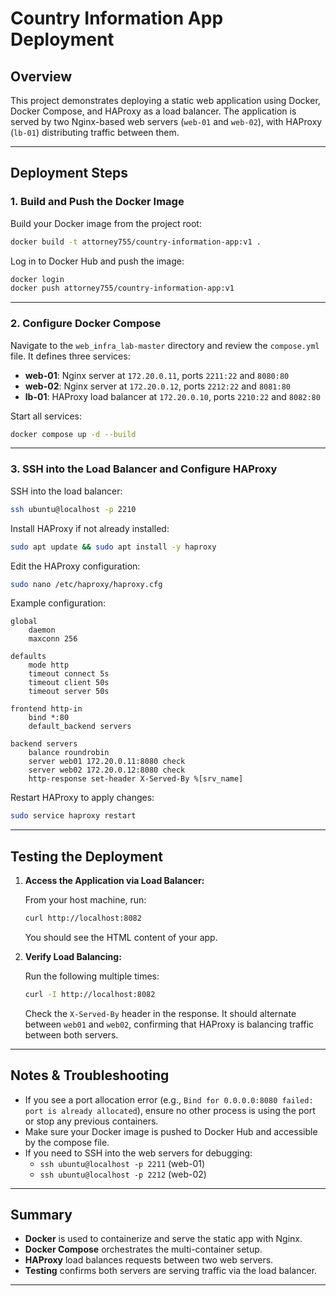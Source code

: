 # Country Information App Deployment

## Overview

This project demonstrates deploying a static web application using Docker, Docker Compose, and HAProxy as a load balancer. The application is served by two Nginx-based web servers (`web-01` and `web-02`), with HAProxy (`lb-01`) distributing traffic between them.

---

## Deployment Steps

### 1. Build and Push the Docker Image

Build your Docker image from the project root:

```sh
docker build -t attorney755/country-information-app:v1 .
```

Log in to Docker Hub and push the image:

```sh
docker login
docker push attorney755/country-information-app:v1
```

---

### 2. Configure Docker Compose

Navigate to the `web_infra_lab-master` directory and review the `compose.yml` file. It defines three services:

- **web-01**: Nginx server at `172.20.0.11`, ports `2211:22` and `8080:80`
- **web-02**: Nginx server at `172.20.0.12`, ports `2212:22` and `8081:80`
- **lb-01**: HAProxy load balancer at `172.20.0.10`, ports `2210:22` and `8082:80`

Start all services:

```sh
docker compose up -d --build
```

---

### 3. SSH into the Load Balancer and Configure HAProxy

SSH into the load balancer:

```sh
ssh ubuntu@localhost -p 2210
```

Install HAProxy if not already installed:

```sh
sudo apt update && sudo apt install -y haproxy
```

Edit the HAProxy configuration:

```sh
sudo nano /etc/haproxy/haproxy.cfg
```

Example configuration:

```
global
    daemon
    maxconn 256

defaults
    mode http
    timeout connect 5s
    timeout client 50s
    timeout server 50s

frontend http-in
    bind *:80
    default_backend servers

backend servers
    balance roundrobin
    server web01 172.20.0.11:8080 check
    server web02 172.20.0.12:8080 check
    http-response set-header X-Served-By %[srv_name]
```

Restart HAProxy to apply changes:

```sh
sudo service haproxy restart
```

---

## Testing the Deployment

1. **Access the Application via Load Balancer:**

   From your host machine, run:

   ```sh
   curl http://localhost:8082
   ```

   You should see the HTML content of your app.

2. **Verify Load Balancing:**

   Run the following multiple times:

   ```sh
   curl -I http://localhost:8082
   ```

   Check the `X-Served-By` header in the response. It should alternate between `web01` and `web02`, confirming that HAProxy is balancing traffic between both servers.

---

## Notes & Troubleshooting

- If you see a port allocation error (e.g., `Bind for 0.0.0.0:8080 failed: port is already allocated`), ensure no other process is using the port or stop any previous containers.
- Make sure your Docker image is pushed to Docker Hub and accessible by the compose file.
- If you need to SSH into the web servers for debugging:
  - `ssh ubuntu@localhost -p 2211` (web-01)
  - `ssh ubuntu@localhost -p 2212` (web-02)

---

## Summary

- **Docker** is used to containerize and serve the static app with Nginx.
- **Docker Compose** orchestrates the multi-container setup.
- **HAProxy** load balances requests between two web servers.
- **Testing** confirms both servers are serving traffic via the load balancer.

---
